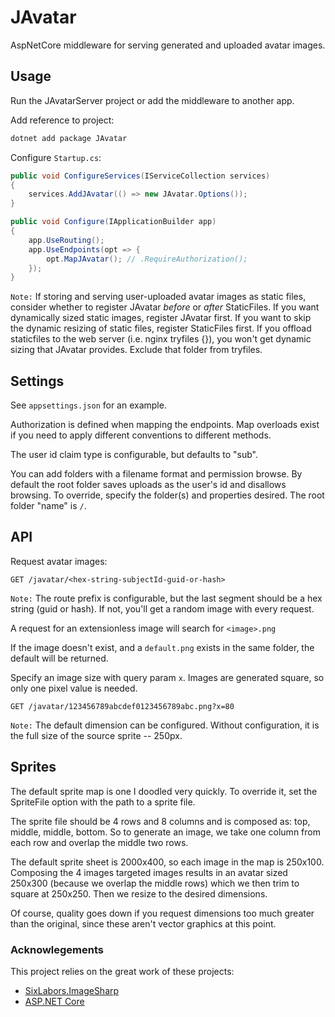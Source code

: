 # JAvatar

AspNetCore middleware for serving generated and uploaded avatar images.

## Usage
Run the JAvatarServer project or add the middleware to another app.

Add reference to project:
```bash
dotnet add package JAvatar
```

Configure `Startup.cs`:
```csharp
public void ConfigureServices(IServiceCollection services)
{
    services.AddJAvatar(() => new JAvatar.Options());
}

public void Configure(IApplicationBuilder app)
{
    app.UseRouting();
    app.UseEndpoints(opt => {
        opt.MapJAvatar(); // .RequireAuthorization();
    });
}
```

`Note:` If storing and serving user-uploaded avatar images as static files, consider whether to register JAvatar *before* or *after* StaticFiles.  If you want dynamically sized static images, register JAvatar first.  If you want to skip the dynamic resizing of static files, register StaticFiles first.  If you offload staticfiles to the web server (i.e. nginx tryfiles {}), you won't get dynamic sizing that JAvatar provides.  Exclude that folder from tryfiles.

## Settings
See `appsettings.json` for an example.

Authorization is defined when mapping the endpoints.  Map overloads exist if
you need to apply different conventions to different methods.

The user id claim type is configurable, but defaults to "sub".

You can add folders with a filename format and permission browse.
By default the root folder saves uploads as the user's id and disallows browsing. To override, specify the folder(s) and properties desired.  The root folder "name" is `/`.

## API
Request avatar images:
```
GET /javatar/<hex-string-subjectId-guid-or-hash>
```
`Note:` The route prefix is configurable, but the last segment should be a hex string (guid or hash).  If not, you'll get a random image with every request.

A request for an extensionless image will search for `<image>.png`

If the image doesn't exist, and a `default.png` exists in the same folder, the default will be returned.

Specify an image size with query param `x`.  Images are generated square, so only one pixel value is needed.
```
GET /javatar/123456789abcdef0123456789abc.png?x=80
```
`Note:` The default dimension can be configured.  Without configuration, it is the full size of the source sprite -- 250px.

## Sprites

The default sprite map is one I doodled very quickly.  To override it, set the SpriteFile option with the path to a sprite file.

The sprite file should be 4 rows and 8 columns and is composed as: top, middle, middle, bottom. So to generate an image, we take one column from each row and overlap the middle two rows.

The default sprite sheet is 2000x400, so each image in the map is 250x100.  Composing the 4 images targeted images results in an avatar sized 250x300 (because we overlap the middle rows) which we then trim to square at 250x250.  Then we resize to the desired dimensions.

Of course, quality goes down if you request dimensions too much greater than the original, since these aren't vector graphics at this point.

### Acknowlegements
This project relies on the great work of these projects:
* [SixLabors.ImageSharp](https://github.com/SixLabors/ImageSharp)
* [ASP.NET Core](https://github.com/aspnet)
